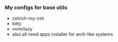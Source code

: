 ### My configs for base utils

* zsh/oh-my-zsh
* kitty
* nvim/lazy
* also all need apps installer for arch-like systems 
